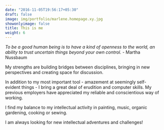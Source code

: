 ```yaml
---
date: "2016-11-05T19:56:17+05:30"
draft: false
image: img/portfolio/marlene.homepage.xy.jpg
showonlyimage: false
title: This is me
weight: 6
---
```


*To be a good human being is to have a kind of openness to the world, an ability to trust uncertain things beyond your own control.* - Martha Nussbaum

My strengths are building bridges between disciplines, bringing in new perspectives and creating space for discussion.
<!--more-->

In addition to my most important tool - amazement at seemingly self-evident things - I bring a great deal of erudition and computer skills. My previous employers have appreciated my reliable and conscientious way of working.

I find my balance to my intellectual activity in painting, music, organic gardening, cooking or sewing. 

I am always looking for new intellectual adventures and challenges!
